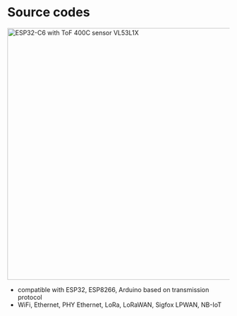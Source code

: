 # Source codes
<img width="921" height="571" alt="ESP32-C6 with ToF 400C sensor VL53L1X" src="https://github.com/user-attachments/assets/b4a001c3-a694-4457-b8af-5da0049c42bf" />

* compatible with ESP32, ESP8266, Arduino based on transmission protocol
* WiFi, Ethernet, PHY Ethernet, LoRa, LoRaWAN, Sigfox LPWAN, NB-IoT
